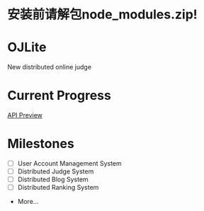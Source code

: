 # 安装前请解包node_modules.zip!
# OJLite
New distributed online judge

# Current Progress
[API Preview](https://github.com/OIer-Club/OJLite/blob/main/Docs/OLite_API_1.md)
# Milestones
- [ ] User Account Management System
- [ ] Distributed Judge System
- [ ] Distributed Blog System
- [ ] Distributed Ranking System
- More...
